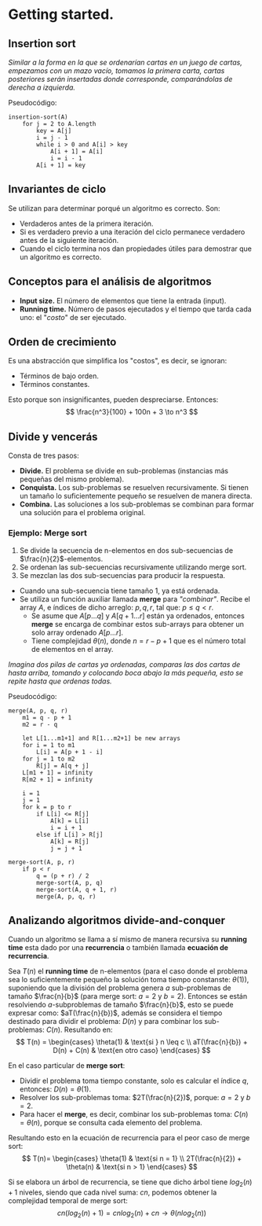 # Getting started.

## Insertion sort
*Similar a la forma en la que se ordenarían cartas en un juego de cartas, empezamos con un mazo vacío, tomamos la primera carta, cartas posteriores serán insertadas donde corresponde, comparándolas de derecha a izquierda.*

Pseudocódigo:
```
insertion-sort(A)
    for j = 2 to A.length
        key = A[j]
        i = j - 1
        while i > 0 and A[i] > key
            A[i + 1] = A[i]
            i = i - 1
        A[i + 1] = key
```

## Invariantes de ciclo
Se utilizan para determinar porqué un algoritmo es correcto. Son:
- Verdaderos antes de la primera iteración.
- Si es verdadero previo a una iteración del ciclo permanece verdadero antes de la siguiente iteración.
- Cuando el ciclo termina nos dan propiedades útiles para demostrar que un algoritmo es correcto.

## Conceptos para el análisis de algoritmos
- **Input size.** El número de elementos que tiene la entrada (input).
- **Running time.** Número de pasos ejecutados y el tiempo que tarda cada uno: el "*costo*" de ser ejecutado.

## Orden de crecimiento
Es una abstracción que simplifica los "costos", es decir, se ignoran:
- Términos de bajo orden.
- Términos constantes.

Esto porque son insignificantes, pueden despreciarse. Entonces: 
$$
\frac{n^3}{100} + 100n + 3 \to n^3
$$

## Divide y vencerás
Consta de tres pasos:
- **Divide.** El problema se divide en sub-problemas (instancias más pequeñas del mismo problema).
- **Conquista.** Los sub-problemas se resuelven recursivamente. Si tienen un tamaño lo suficientemente pequeño se resuelven de manera directa.
- **Combina.** Las soluciones a los sub-problemas se combinan para formar una solución para el problema original.

### Ejemplo: Merge sort
1. Se divide la secuencia de n-elementos en dos sub-secuencias de $\frac{n}{2}$-elementos.
2. Se ordenan las sub-secuencias recursivamente utilizando merge sort.
3. Se mezclan las dos sub-secuencias para producir la respuesta.

* Cuando una sub-secuencia tiene tamaño 1, ya está ordenada.
* Se utiliza un función auxiliar llamada **merge** para *"combinar"*. Recibe el array $A$, e índices de dicho arreglo:  $p, q, r$, tal que: $p \le q \lt r$.
    * Se asume que $A[p...q]$ y $A[q+1...r]$ están ya ordenados, entonces **merge** se encarga de combinar estos sub-arrays para obtener un solo array ordenado $A[p...r]$.
    * Tiene complejidad $\theta(n)$, donde $n = r - p + 1$ que es el número total de elementos en el array.

*Imagina dos pilas de cartas ya ordenadas, comparas las dos cartas de hasta arriba, tomando y colocando boca abajo la más pequeña, esto se repite hasta que ordenas todas.*

Pseudocódigo:
```
merge(A, p, q, r)
    m1 = q - p + 1
    m2 = r - q

    let L[1...m1+1] and R[1...m2+1] be new arrays
    for i = 1 to m1
        L[i] = A[p + 1 - i]
    for j = 1 to m2
        R[j] = A[q + j]
    L[m1 + 1] = infinity
    R[m2 + 1] = infinity

    i = 1
    j = 1
    for k = p to r
        if L[i] <= R[j]
            A[k] = L[i]
            i = i + 1
        else if L[i] > R[j]
            A[k] = R[j]
            j = j + 1
```
```
merge-sort(A, p, r)
    if p < r
        q = (p + r) / 2
        merge-sort(A, p, q)
        merge-sort(A, q + 1, r)
        merge(A, p, q, r)
```

## Analizando algoritmos **divide-and-conquer**
Cuando un algoritmo se llama a sí mismo de manera recursiva su **running time** esta dado por una **recurrencia** o también llamada **ecuación de recurrencia**.

Sea $T(n)$ el **running time** de n-elementos (para el caso donde el problema sea lo suficientemente pequeño la solución toma tiempo constanste: $\theta(1)$), suponiendo que la división del problema genera $a$ sub-problemas de tamaño $\frac{n}{b}$ (para merge sort: $a=2$ y $b=2$).
Entonces se están resolviendo $a$-subproblemas de tamaño $\frac{n}{b}$, esto se puede expresar como: $aT(\frac{n}{b})$, además se considera el tiempo destinado para dividir el problema: $D(n)$ y para combinar los sub-problemas: $C(n)$.
Resultando en:
$$
T(n) = 
\begin{cases}
    \theta(1) & \text{si } n \leq c \\
    aT(\frac{n}{b}) + D(n) + C(n) & \text{en otro caso}
\end{cases}
$$

En el caso particular de **merge sort**: 
- Dividir el problema toma tiempo constante, solo es calcular el índice $q$, entonces: $D(n) = \theta(1)$.
- Resolver los sub-problemas toma: $2T(\frac{n}{2})$, porque: $a=2$ y $b=2$.
- Para hacer el **merge**, es decir, combinar los sub-problemas toma: $C(n)=\theta(n)$, porque se consulta cada elemento del problema.

Resultando esto en la ecuación de recurrencia para el peor caso de merge sort:
$$
T(n)=
\begin{cases}
    \theta(1) & \text{si n = 1} \\
    2T(\frac{n}{2}) + \theta(n) & \text{si n > 1}
\end{cases}
$$

Si se elabora un árbol de recurrencia, se tiene que dicho árbol tiene $log_2(n) + 1$ niveles, siendo que cada nivel suma: $cn$, podemos obtener la complejidad temporal de merge sort:
$$
cn(log_2(n) + 1) = cnlog_2(n)+cn \to \theta(nlog_2(n))
$$
